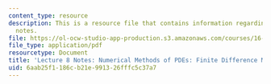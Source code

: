 ```yaml
---
content_type: resource
description: This is a resource file that contains information regarding lecture 8
  notes.
file: https://ol-ocw-studio-app-production.s3.amazonaws.com/courses/16-90-computational-methods-in-aerospace-engineering-spring-2014/6aab25f1186cb21e991326fffc5c37a7_MIT16_90S14_Lecture8.pdf
file_type: application/pdf
resourcetype: Document
title: 'Lecture 8 Notes: Numerical Methods of PDEs: Finite Difference Methods 1'
uid: 6aab25f1-186c-b21e-9913-26fffc5c37a7
---
```


